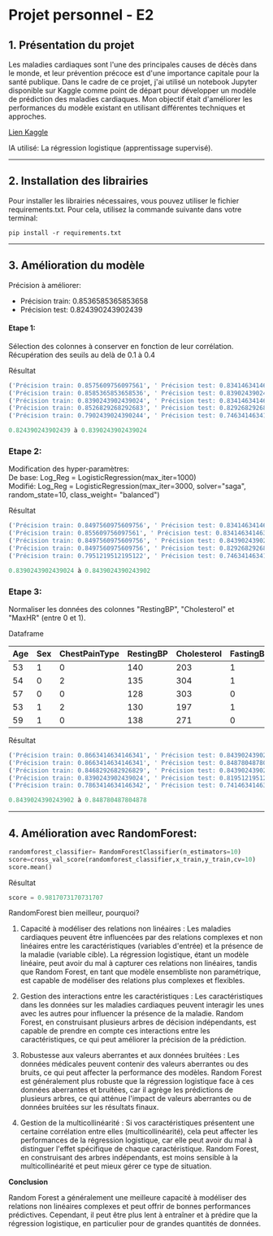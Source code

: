 # Projet personnel - E2

## 1. Présentation du projet

Les maladies cardiaques sont l'une des principales causes de décès dans le monde, et leur prévention précoce est d'une importance capitale pour la santé publique. Dans le cadre de ce projet, j'ai utilisé un notebook Jupyter disponible sur Kaggle comme point de départ pour développer un modèle de prédiction des maladies cardiaques. Mon objectif était d'améliorer les performances du modèle existant en utilisant différentes techniques et approches.

[Lien Kaggle](https://www.kaggle.com/code/elouanguyon/pr-diction-maladies-cardiaques)

IA utilisé: La régression logistique (apprentissage supervisé).

----

## 2. Installation des librairies

Pour installer les librairies nécessaires, vous pouvez utiliser le fichier requirements.txt. Pour cela, utilisez la commande suivante dans votre terminal:

```
pip install -r requirements.txt
```

----

## 3. Amélioration du modèle

Précision à améliorer:
- Précision train: 0.8536585365853658 
- Précision test: 0.824390243902439


#### Etape 1:													
Sélection des colonnes à conserver en fonction de leur corrélation.													
Récupération des seuils au delà de 0.1 à 0.4													
													
Résultat
```python
('Précision train: 0.8575609756097561', ' Précision test: 0.8341463414634146', 'Seuil de corrélation : 0.0')													
('Précision train: 0.8585365853658536', ' Précision test: 0.8390243902439024', 'Seuil de corrélation : 0.1')													
('Précision train: 0.8390243902439024', ' Précision test: 0.8341463414634146', 'Seuil de corrélation : 0.2')													
('Précision train: 0.8526829268292683', ' Précision test: 0.8292682926829268', 'Seuil de corrélation : 0.3')													
('Précision train: 0.7902439024390244', ' Précision test: 0.7463414634146341', 'Seuil de corrélation : 0.4')	

0.824390243902439 à 0.8390243902439024
```
													
### Etape 2:													
Modification des hyper-paramètres:													
De base: Log_Reg = LogisticRegression(max_iter=1000)													
Modifié: Log_Reg = LogisticRegression(max_iter=3000, solver="saga", random_state=10, class_weight= "balanced")													
													
Résultat	
```python
('Précision train: 0.8497560975609756', ' Précision test: 0.8341463414634146', 'Seuil de corrélation : 0.0')													
('Précision train: 0.855609756097561', ' Précision test: 0.8341463414634146', 'Seuil de corrélation : 0.1')													
('Précision train: 0.8497560975609756', ' Précision test: 0.8439024390243902', 'Seuil de corrélation : 0.2')													
('Précision train: 0.8497560975609756', ' Précision test: 0.8292682926829268', 'Seuil de corrélation : 0.3')													
('Précision train: 0.7951219512195122', ' Précision test: 0.7463414634146341', 'Seuil de corrélation : 0.4')

0.8390243902439024 à 0.8439024390243902
```												
													
### Etape 3:													
Normaliser les données des colonnes "RestingBP", "Cholesterol" et "MaxHR" (entre 0 et 1).													
													
Dataframe

| Age | Sex | ChestPainType | RestingBP | Cholesterol | FastingBS | RestingECG | MaxHR | ExerciseAngina | Oldpeak | ST_Slope | ca | thal | HeartDisease |
|-----|-----|---------------|-----------|-------------|-----------|------------|-------|----------------|---------|----------|----|------|--------------|
| 53  |  1  |       0       |    140    |     203     |     1     |     0      |  155  |       1        |   3.1   |    0     |  0 |   3  |      0       |
| 54  |  0  |       2       |    135    |     304     |     1     |     1      |  170  |       0        |   0.0   |    2     |  0 |   2  |      1       |
| 57  |  0  |       0       |    128    |     303     |     0     |     0      |  159  |       0        |   0.0   |    2     |  1 |   2  |      1       |
| 53  |  1  |       2       |    130    |     197     |     1     |     0      |  152  |       0        |   1.2   |    0     |  0 |   2  |      1       |
| 59  |   1 |       0       |    138    |     271     |     0     |     0      |  182  |       0        |   0.0   |    2     |  0 |   2  |      1       |

													
Résultat
```python
('Précision train: 0.8663414634146341', ' Précision test: 0.8439024390243902', 'Seuil de corrélation : 0.0')													
('Précision train: 0.8663414634146341', ' Précision test: 0.848780487804878', 'Seuil de corrélation : 0.1')													
('Précision train: 0.8468292682926829', ' Précision test: 0.8439024390243902', 'Seuil de corrélation : 0.2')													
('Précision train: 0.8390243902439024', ' Précision test: 0.8195121951219512', 'Seuil de corrélation : 0.3')													
('Précision train: 0.7863414634146342', ' Précision test: 0.7414634146341463', 'Seuil de corrélation : 0.4')

0.8439024390243902 à 0.848780487804878
```
----												
													
## 4. Amélioration avec RandomForest:													

```python										
randomforest_classifier= RandomForestClassifier(n_estimators=10)													
score=cross_val_score(randomforest_classifier,x_train,y_train,cv=10)													
score.mean()
```												
													
Résultat
```python											
score = 0.9817073170731707													
```

RandomForest bien meilleur, pourquoi?	

1. Capacité à modéliser des relations non linéaires : Les maladies cardiaques peuvent être influencées par des relations complexes et non linéaires entre les caractéristiques (variables d'entrée) et la présence de la maladie (variable cible). La régression logistique, étant un modèle linéaire, peut avoir du mal à capturer ces relations non linéaires, tandis que Random Forest, en tant que modèle ensembliste non paramétrique, est capable de modéliser des relations plus complexes et flexibles.

2. Gestion des interactions entre les caractéristiques : Les caractéristiques dans les données sur les maladies cardiaques peuvent interagir les unes avec les autres pour influencer la présence de la maladie. Random Forest, en construisant plusieurs arbres de décision indépendants, est capable de prendre en compte ces interactions entre les caractéristiques, ce qui peut améliorer la précision de la prédiction.

3. Robustesse aux valeurs aberrantes et aux données bruitées : Les données médicales peuvent contenir des valeurs aberrantes ou des bruits, ce qui peut affecter la performance des modèles. Random Forest est généralement plus robuste que la régression logistique face à ces données aberrantes et bruitées, car il agrège les prédictions de plusieurs arbres, ce qui atténue l'impact de valeurs aberrantes ou de données bruitées sur les résultats finaux.

4. Gestion de la multicollinéarité : Si vos caractéristiques présentent une certaine corrélation entre elles (multicollinéarité), cela peut affecter les performances de la régression logistique, car elle peut avoir du mal à distinguer l'effet spécifique de chaque caractéristique. Random Forest, en construisant des arbres indépendants, est moins sensible à la multicollinéarité et peut mieux gérer ce type de situation.

**Conclusion**

Random Forest a généralement une meilleure capacité à modéliser des relations non linéaires complexes et peut offrir de bonnes performances prédictives.
Cependant, il peut être plus lent à entraîner et à prédire que la régression logistique, en particulier pour de grandes quantités de données.